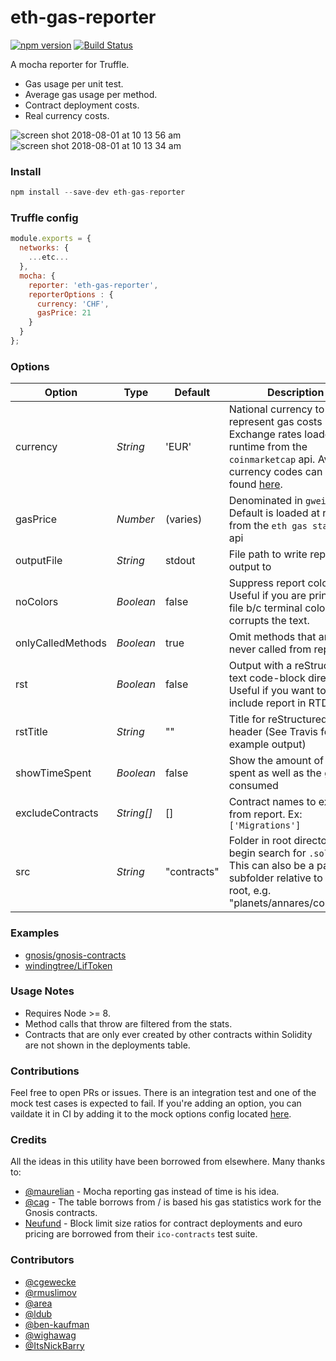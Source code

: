 # eth-gas-reporter

[![npm version](https://badge.fury.io/js/eth-gas-reporter.svg)](https://badge.fury.io/js/eth-gas-reporter)
[![Build Status](https://travis-ci.org/cgewecke/eth-gas-reporter.svg?branch=master)](https://travis-ci.org/cgewecke/eth-gas-reporter)

A mocha reporter for Truffle.
+ Gas usage per unit test.
+ Average gas usage per method.
+ Contract deployment costs.
+ Real currency costs.

![screen shot 2018-08-01 at 10 13 56 am](https://user-images.githubusercontent.com/7332026/43537357-f64f031e-9573-11e8-9348-315d9d4a8476.png)
![screen shot 2018-08-01 at 10 13 34 am](https://user-images.githubusercontent.com/7332026/43537353-f1889f70-9573-11e8-82c3-f93d3901db64.png)


### Install
```javascript
npm install --save-dev eth-gas-reporter
```

### Truffle config
```javascript
module.exports = {
  networks: {
    ...etc...
  },
  mocha: {
    reporter: 'eth-gas-reporter',
    reporterOptions : {
      currency: 'CHF',
      gasPrice: 21
    }
  }
};
```

### Options

| Option | Type | Default | Description |
| ------ | ---- | ------- | ----------- |
| currency | *String* | 'EUR' | National currency to represent gas costs in. Exchange rates loaded at runtime from the `coinmarketcap` api. Available currency codes can be found [here](https://coinmarketcap.com/api/). |
| gasPrice | *Number* | (varies) | Denominated in `gwei`. Default is loaded at runtime from the `eth gas station` api |
| outputFile | *String* | stdout | File path to write report output to |
| noColors | *Boolean* | false | Suppress report color. Useful if you are printing to file b/c terminal colorization corrupts the text. |
| onlyCalledMethods | *Boolean* | true | Omit methods that are never called from report. |
| rst | *Boolean* | false | Output with a reStructured text code-block directive. Useful if you want to include report in RTD |
| rstTitle | *String* | "" | Title for reStructured text header (See Travis for example output) |
| showTimeSpent | *Boolean* | false | Show the amount of time spent as well as the gas consumed |
| excludeContracts | *String[]* | [] | Contract names to exclude from report. Ex: `['Migrations']` |
| src | *String* | "contracts" | Folder in root directory to begin search for `.sol` files. This can also be a path to a subfolder relative to the root, e.g. "planets/annares/contracts" |


### Examples
+ [gnosis/gnosis-contracts](https://github.com/cgewecke/eth-gas-reporter/blob/master/docs/gnosis.md)
+ [windingtree/LifToken](https://github.com/cgewecke/eth-gas-reporter/blob/master/docs/lifToken.md)

### Usage Notes
+ Requires Node >= 8.
+ Method calls that throw are filtered from the stats.
+ Contracts that are only ever created by other contracts within Solidity are not shown in the deployments table.


### Contributions
Feel free to open PRs or issues. There is an integration test and one of the mock test cases is expected to fail. If you're adding an option, you can vaildate it in CI by adding it to the mock options config located [here](https://github.com/cgewecke/eth-gas-reporter/blob/master/mock/config-template.js#L13-L19).

### Credits
All the ideas in this utility have been borrowed from elsewhere. Many thanks to:
+ [@maurelian](https://github.com/maurelian) - Mocha reporting gas instead of time is his idea.
+ [@cag](https://github.com/cag) - The table borrows from / is based his gas statistics work for the Gnosis contracts.
+ [Neufund](https://github.com/Neufund/ico-contracts) - Block limit size ratios for contract deployments and euro pricing are borrowed from their `ico-contracts` test suite.

### Contributors
+ [@cgewecke](https://github.com/cgewecke)
+ [@rmuslimov](https://github.com/rmuslimov)
+ [@area](https://github.com/area)
+ [@ldub](https://github.com/ldub)
+ [@ben-kaufman](https://github.com/ben-kaufman)
+ [@wighawag](https://github.com/wighawag)
+ [@ItsNickBarry](https://github.com/ItsNickBarry)
